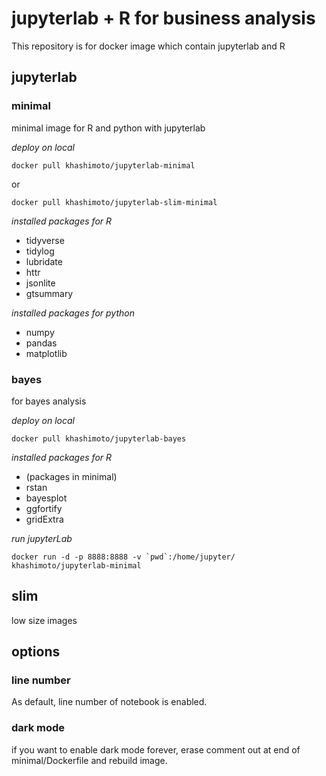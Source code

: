 # jupyterlab + R for business analysis

This repository is for docker image which contain jupyterlab and R

## jupyterlab

### minimal

minimal image for R and python with jupyterlab

*deploy on local*

```
docker pull khashimoto/jupyterlab-minimal
```

or

```
docker pull khashimoto/jupyterlab-slim-minimal
```


*installed packages for R*

- tidyverse
- tidylog
- lubridate
- httr
- jsonlite
- gtsummary

*installed packages for python*

- numpy
- pandas
- matplotlib

### bayes

for bayes analysis

*deploy on local*

```
docker pull khashimoto/jupyterlab-bayes
```

*installed packages for R*

- (packages in minimal)
- rstan
- bayesplot
- ggfortify
- gridExtra

*run jupyterLab*
```
docker run -d -p 8888:8888 -v `pwd`:/home/jupyter/ khashimoto/jupyterlab-minimal
```

## slim
low size images

## options

### line number

As default, line number of notebook is enabled.

### dark mode

if you want to enable dark mode forever, erase comment out at end of minimal/Dockerfile and rebuild image.